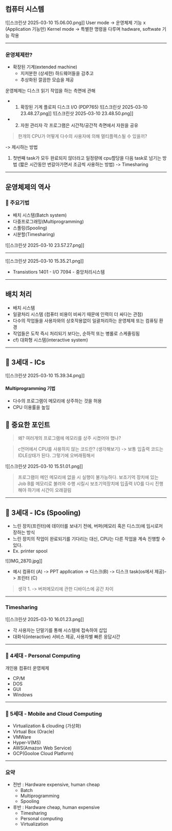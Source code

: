 ## 컴퓨터 시스템
![[스크린샷 2025-03-10 15.06.00.png]]
User mode -> 운영체제 기능 x (Application 기능만) 
Kernel mode -> 특별한 명령을 다루며 hadware, softwate 기능 작용

---
### 운영체제란?
- 확장된 기계(extended machine)
  - 지저분한 (상세한) 하드웨어들을 감추고
  - 추상화된 깔끔한 모습을 제공

운영체제는 디스크 읽기 작업을 하는 측면에 관해 
- 1. 확장된 기계
플로피 디스크 I/O (PDP765)
![[스크린샷 2025-03-10 23.48.27.png]]
![[스크린샷 2025-03-10 23.48.50.png]]
- 2. 자원 관리자
각 프로그램은 시간적/공간적 측면에서 자원을 공유
> 한개의 CPU가 어떻게 다수의 사용자에 의해 멀티플렉스될 수 있을끼?

-> 제시하는 방법
1. 첫번째 task가 모두 완료되지 않더라고 일정량에 cpu할당을 다음 task로 넘기는 방법 (짧은 시간동안 번갈아가면서 조금씩 사용하는 방법) -> Timesharing
---
## 운영체제의 역사
### 📌 주요기법
- 배치 시스템(Batch system)
- 다중프로그래밍(Multiprogramming)
- 스풀링(Spooling)
- 시분할(Timesharing)

![[스크린샷 2025-03-10 23.57.27.png]]

---
![[스크린샷 2025-03-10 15.35.21.png]]
- Transistiors 
1401 - I/O 
7094 - 중앙처리시스템

---
## 배치 처리
  - 배치 시스템
- 일괄처리 시스템 (컴퓨터 비용이 비싸기 때문에 인력이 더 싸다는 관점)
- 다수의 작업들을 사용자와의 상호작용없이 일괄처리하는 운영체제 또는 컴퓨팅 환경
- 작업들은 도착 즉시 처리되기 보다는, 순하적 또는 병롤로 스케줄링됨
- cf) 대화형 시스템(interactive system)

---
## 📌 3세대 - ICs
![[스크린샷 2025-03-10 15.39.34.png]]
#### Multiprogramming 기법
- 다수의 프로그램이 메모리에 상주하는 것을 허용
- CPU 이용률을 높임

## 📌 중요한 포인트
> 왜? 여러개의 프로그램에 메모리를 상주 시켰어야 했나?

> c언어에서 CPU를 사용하지 않는 코드란? (생각해보기)
>-> 보통 입출력 코드는 IDLE상태가 된다. 그렇기에 오버래핑해서 
>
![[스크린샷 2025-03-10 15.51.01.png]]
> 프로그램이 메인 메모리에 없을 시 실행이 불가능하다.
> 보조기억 장치에 있는 Job B를 메모리로 불러와 수행 시킬시 보조기억장치에 입출력 I/O를 다시 진행해야 하기에 시간이 오래걸림

---
## 📌 3세대 - ICs (Spooling)
- 느린 장치(프린터)에 데이터를 보내기 전에, 버퍼(메모리 혹은 디스크)에 임시로저장하는 방식
- 느린 장치의 작업이 완료되기를 기다리는 대신, CPU는 다른 작업을 계속 진행할 수 있다.
- Ex. printer spool

![[IMG_2870.jpg]]
- 예시 
컴퓨터 (A) -> PPT appllcation -> 디스크(B) -> 디스크 task(os에서 제공)-> 프린터 (C)

> 생각 1. -> 버퍼메모리에 관한 디바이스에 공간 차이
---
### Timesharing

![[스크린샷 2025-03-10 16.01.23.png]]
- 각 사용자는 단말기를 통해 시스템에 접속하여 삽입
- 대화식(interactive) 서비스 제공, 사용자별 빠른 응답시간

---
### 📌 4세대 - Personal Computing
개인용 컴퓨터 운영체제
- CP/M
- DOS
- GUI
- Windows

---
### 📌 5세대 - Mobile and Cloud Computing
- Virtualization & clouding (가상화)
- Virtual Box (Oracle)
- VMWare
- Hyper-V(MS)
- AWS(Amazon Web Service)
- GCP(Gooloe Cloud Platform)

---
### 요약  
- 전반 : Hardware expensive, human cheap
  - Batch
  - Multiprogramming
  - Spooling
- 후반 : Hardware cheap, human expensive
  - Timesharing
  - Personal computing
  - Virtualization
